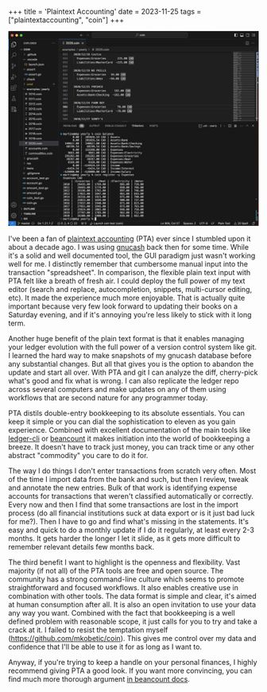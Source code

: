 +++
title = 'Plaintext Accounting'
date = 2023-11-25
tags = ["plaintextaccounting", "coin"]
+++

![](pta.png)

I've been a fan of [plaintext accounting](https://plaintextaccounting.org/) (PTA) ever since I stumbled upon it about a decade ago. I was using [gnucash](https://www.gnucash.org/) back then for some time. While it's a solid and well documented tool, the GUI paradigm just wasn't working well for me. I distinctly remember that cumbersome manual input into the transaction "spreadsheet". In comparison, the flexible plain text input with PTA felt like a breath of fresh air. I could deploy the full power of my text editor (search and replace, autocompletion, snippets, multi-cursor editing, etc). It made the experience much more enjoyable. That is actually quite important because very few look forward to updating their books on a Saturday evening, and if it's annoying you're less likely to stick with it long term.

Another huge benefit of the plain text format is that it enables managing your ledger evolution with the full power of a version control system like git. I learned the hard way to make snapshots of my gnucash database before any substantial changes. But all that gives you is the option to abandon the update and start all over. With PTA and git I can analyze the diff, cherry-pick what's good and fix what is wrong. I can also replicate the ledger repo across several computers and make updates on any of them using workflows that are second nature for any programmer today.

PTA distils double-entry bookkeeping to its absolute essentials. You can keep it simple or you can dial the sophistication to eleven as you gain experience. Combined with excellent documentation of the main tools like [ledger-cli](https://ledger-cli.org/doc/ledger3.html) or [beancount](https://beancount.github.io/docs/index.html) it makes initiation into the world of bookkeeping a breeze. It doesn't have to track just money, you can track time or any other abstract "commodity" you care to do it for.

The way I do things I don't enter transactions from scratch very often. Most of the time I import data from the bank and such, but then I review, tweak and annotate the new entries. Bulk of that work is identifying expense accounts for transactions that weren't classified automatically or correctly. Every now and then I find that some transactions are lost in the import process (do all financial institutions suck at data export or is it just bad luck for me?). Then I have to go and find what's missing in the statements. It's easy and quick to do a monthly update if I do it regularly, at least every 2-3 months. It gets harder the longer I let it slide, as it gets more difficult to remember relevant details few months back.

The third benefit I want to highlight is the openness and flexibility. Vast majority (if not all) of the PTA tools are free and open source. The community has a strong command-line culture which seems to promote straightforward and focused workflows. It also enables creative use in combination with other tools. The data format is simple and clear, it's aimed at human consumption after all. It is also an open invitation to use your data any way you want. Combined with the fact that bookkeeping is a well defined problem with reasonable scope, it just calls for you to try and take a crack at it. I failed to resist the temptation myself (https://github.com/mkobetic/coin). This gives me control over my data and confidence that I'll be able to use it for as long as I want to.

Anyway, if you're trying to keep a handle on your personal finances, I highly recommend giving PTA a good look. If you want more convincing, you can find much more thorough argument [in beancount docs](https://beancount.github.io/docs/command_line_accounting_in_context.html).
